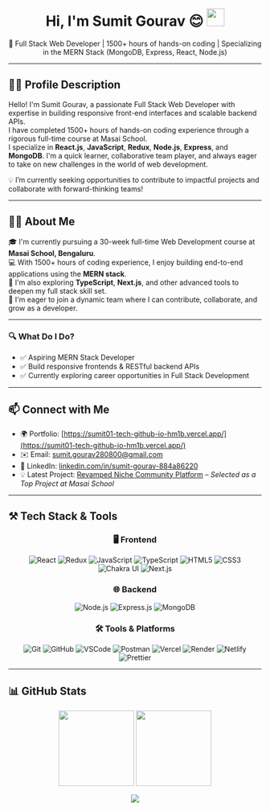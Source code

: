 <div align="center">

<h1>Hi, I'm Sumit Gourav 😊 <img src="https://media.giphy.com/media/hvRJCLFzcasrR4ia7z/giphy.gif" width="35" /></h1>

<p>🚀 Full Stack Web Developer | 1500+ hours of hands-on coding | Specializing in the MERN Stack (MongoDB, Express, React, Node.js)</p>

</div>

---

## 🧑‍💻 Profile Description

Hello! I'm Sumit Gourav, a passionate Full Stack Web Developer with expertise in building responsive front-end interfaces and scalable backend APIs.  
I have completed 1500+ hours of hands-on coding experience through a rigorous full-time course at Masai School.  
I specialize in **React.js**, **JavaScript**, **Redux**, **Node.js**, **Express**, and **MongoDB**. I'm a quick learner, collaborative team player, and always eager to take on new challenges in the world of web development.

💡 I’m currently seeking opportunities to contribute to impactful projects and collaborate with forward-thinking teams!

---

## 👨‍💻 About Me

🎓 I'm currently pursuing a 30-week full-time Web Development course at **Masai School, Bengaluru**.  
💻 With 1500+ hours of coding experience, I enjoy building end-to-end applications using the **MERN stack**.  
🚀 I'm also exploring **TypeScript**, **Next.js**, and other advanced tools to deepen my full stack skill set.  
🤝 I'm eager to join a dynamic team where I can contribute, collaborate, and grow as a developer.

---

### 🔍 What Do I Do?

- ✅ Aspiring MERN Stack Developer  
- ✅ Build responsive frontends & RESTful backend APIs  
- ✅ Currently exploring career opportunities in Full Stack Development  

---

## 📫 Connect with Me

- 🌍 Portfolio: [https://sumit01-tech-github-io-hm1b.vercel.app/](https://sumit01-tech-github-io-hm1b.vercel.app/)  
- ✉️ Email: [sumit.gourav280800@gmail.com](mailto:sumit.gourav280800@gmail.com)  
- 💼 LinkedIn: [linkedin.com/in/sumit-gourav-884a86220](https://www.linkedin.com/in/sumit-gourav-884a86220/)  
- 💡 Latest Project: [Revamped Niche Community Platform](https://revamped-niche-community-platform.vercel.app) – *Selected as a Top Project at Masai School*

---

## ⚒️ Tech Stack & Tools

<div align="center">

### 🖥️ Frontend

![React](https://img.shields.io/badge/react-%2320232a.svg?style=for-the-badge&logo=react&logoColor=%2361DAFB)
![Redux](https://img.shields.io/badge/redux-%23593d88.svg?style=for-the-badge&logo=redux&logoColor=white)
![JavaScript](https://img.shields.io/badge/JavaScript-323330?style=for-the-badge&logo=javascript&logoColor=F7DF1E)
![TypeScript](https://img.shields.io/badge/TypeScript-007ACC?style=for-the-badge&logo=typescript&logoColor=white)
![HTML5](https://img.shields.io/badge/HTML5-E34F26?style=for-the-badge&logo=html5&logoColor=white)
![CSS3](https://img.shields.io/badge/CSS3-1572B6?style=for-the-badge&logo=css3&logoColor=white)
![Chakra UI](https://img.shields.io/badge/Chakra--UI-319795?style=for-the-badge&logo=chakra-ui&logoColor=white)
![Next.js](https://img.shields.io/badge/Next.js-000000?style=for-the-badge&logo=nextdotjs&logoColor=white)

### 🌐 Backend

![Node.js](https://img.shields.io/badge/Node.js-339933?style=for-the-badge&logo=nodedotjs&logoColor=white)
![Express.js](https://img.shields.io/badge/Express.js-000000?style=for-the-badge&logo=express&logoColor=white)
![MongoDB](https://img.shields.io/badge/MongoDB-4EA94B?style=for-the-badge&logo=mongodb&logoColor=white)

### 🛠 Tools & Platforms

![Git](https://img.shields.io/badge/GIT-E44C30?style=for-the-badge&logo=git&logoColor=white)
![GitHub](https://img.shields.io/badge/GitHub-100000?style=for-the-badge&logo=github&logoColor=white)
![VSCode](https://img.shields.io/badge/VSCode-0078D4?style=for-the-badge&logo=visual%20studio%20code&logoColor=white)
![Postman](https://img.shields.io/badge/Postman-FF6C37?style=for-the-badge&logo=postman&logoColor=white)
![Vercel](https://img.shields.io/badge/Vercel-000000?style=for-the-badge&logo=vercel&logoColor=white)
![Render](https://img.shields.io/badge/Render-46E3B7?style=for-the-badge&logo=render&logoColor=white)
![Netlify](https://img.shields.io/badge/Netlify-00C7B7?style=for-the-badge&logo=netlify&logoColor=white)
![Prettier](https://img.shields.io/badge/prettier-1A2C34?style=for-the-badge&logo=prettier&logoColor=white)

</div>

---

## 📊 GitHub Stats

<p align="center">
  <img src="https://github-readme-stats.vercel.app/api?username=Sumit01-tech&count_private=true&show_icons=true&theme=light" height="150" />
  <img src="https://github-readme-activity-graph.vercel.app/graph?username=Sumit01-tech&theme=vue-dark&hide_border=true" height="150" />
</p>

<p align="center">
  <img src="https://github-readme-stats.vercel.app/api/top-langs/?username=Sumit01-tech&layout=compact&theme=light&hide_border=true" />
</p>
